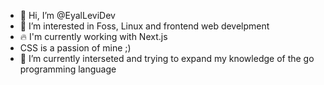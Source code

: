 - 👋 Hi, I’m @EyalLeviDev
- 👀 I’m interested in Foss, Linux and frontend web develpment
- 🔥 I'm currently working with Next.js
- CSS is a passion of mine ;)
- 🌱 I’m currently interseted and trying to expand my knowledge of the go programming language


<!---
EyalLeviDev/EyalLeviDev is a ✨ special ✨ repository because its `README.md` (this file) appears on your GitHub profile.
You can click the Preview link to take a look at your changes.
--->
